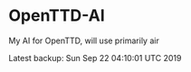 # OpenTTD-AI
My AI for OpenTTD, will use primarily air

Latest backup: Sun Sep 22 04:10:01 UTC 2019
